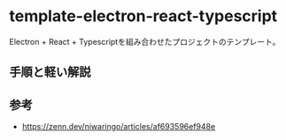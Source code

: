 # template-electron-react-typescript

Electron + React + Typescriptを組み合わせたプロジェクトのテンプレート。

## 手順と軽い解説

## 参考

- <https://zenn.dev/niwaringo/articles/af693596ef948e>
